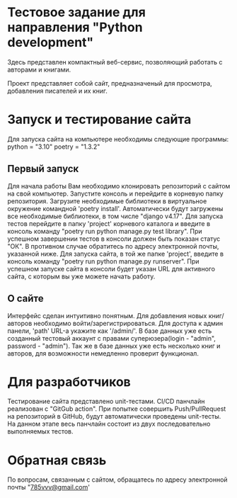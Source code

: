 # Тестовое задание для направления "Python development"

Здесь представлен компактный веб-сервис, позволяющий работать с авторами и книгами.

Проект представляет собой сайт, предназначеный для просмотра, добавления писателей и их книг.

Запуск и тестирование сайта
===========================
Для запуска сайта на компьютере необходимы следующие программы:
python = "3.10"
poetry = "1.3.2"

Первый запуск
-------------
Для начала работы Вам необходимо клонировать репозиторий с сайтом на свой компьютер. 
Запустите консоль и перейдите в корневую папку репозитория.
Загрузите необходимые библиотеки в виртуальное окружение командной 'poetry install'.
Автоматически будут загружены все необходимые библиотеки, в том числе "django v4.17".
Для запуска тестов перейдите в папку 'project' корневого каталога и введите в консоль команду "poetry run python manage.py test library".
При успешном завершении тестов в консоли должен быть показан статус "ОК". В противном случае обратитесь по адресу электронной почты, указанной ниже.
Для запуска сайта, в той же папке 'project', введите в консоль команду "poetry run python manage.py runserver".
При успешном запуске сайта в консоли будет указан URL для активного сайта, с которым вы уже можете начать работу.

О сайте
-------
Интерфейс сделан интуитивно понятным. Для добавления новых книг/авторов необходимо войти/зарегистрироваться.
Для доступа к админ панели, 'path' URL-а укажите как '/admin/'.
В базе данных уже есть созданный тестовый аккаунт с правами суперюзера(login - "admin", password - "admin").
Так же в базе данных уже есть несколько книг и авторов, для возможности немедленно проверит функционал.

Для разработчиков
=================
Тестирование сайта представлено unit-тестами.
CI/CD панчлайн реализован с "GitGub action".
При попытке совершить Push/PullRequest на репозиторий в GitHub, будут автоматически проведены unit-тесты.
На данном этапе весь панчлайн состоит из двух последовательно выполняемых тестов.

Обратная связь
==============
По вопросам, связанным с сайтом, обращатесь по адресу электронной почты "785vvv@gmail.com'

